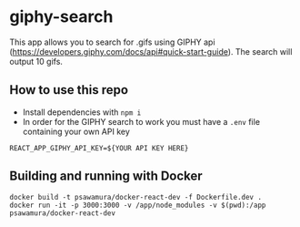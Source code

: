 # giphy-search
This app allows you to search for .gifs using GIPHY api (https://developers.giphy.com/docs/api#quick-start-guide). The search will output 10 gifs.

## How to use this repo
- Install dependencies with `npm i`
- In order for the GIPHY search to work you must have a `.env` file containing your own API key

```
REACT_APP_GIPHY_API_KEY=${YOUR API KEY HERE}
```

## Building and running with Docker
```
docker build -t psawamura/docker-react-dev -f Dockerfile.dev .
docker run -it -p 3000:3000 -v /app/node_modules -v $(pwd):/app psawamura/docker-react-dev

```
